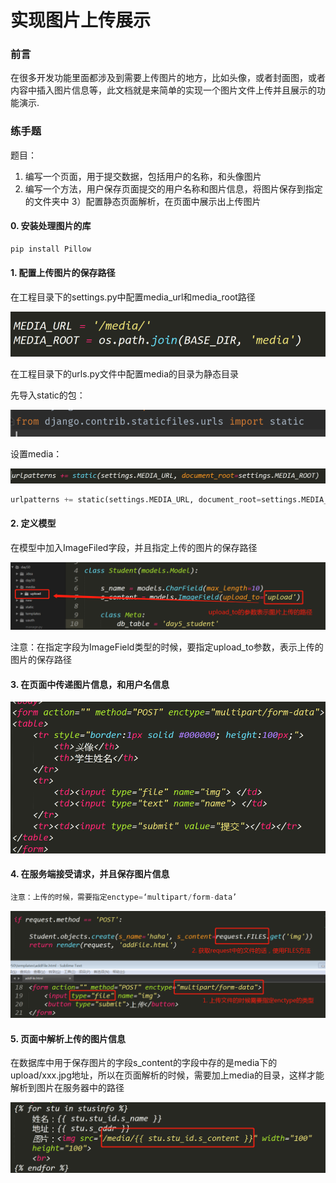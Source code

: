 
# 实现图片上传展示

### 前言
在很多开发功能里面都涉及到需要上传图片的地方，比如头像，或者封面图，或者内容中插入图片信息等，此文档就是来简单的实现一个图片文件上传并且展示的功能演示.  

### 练手题
题目：
1)  编写一个页面，用于提交数据，包括用户的名称，和头像图片
2)  编写一个方法，用户保存页面提交的用户名称和图片信息，将图片保存到指定的文件夹中
3）配置静态页面解析，在页面中展示出上传图片

#### 0. 安装处理图片的库
```python
pip install Pillow
```

#### 1. 配置上传图片的保存路径
在工程目录下的settings.py中配置media_url和media_root路径

![图](images/django_media_root.png)

在工程目录下的urls.py文件中配置media的目录为静态目录

先导入static的包：

![图](./images/django_media_static.png)

设置media：

![图](./images/django_url_media.png)

```python
urlpatterns += static(settings.MEDIA_URL, document_root=settings.MEDIA_ROOT)
```

#### 2. 定义模型

在模型中加入ImageFiled字段，并且指定上传的图片的保存路径

![图](./images/django_models_images_upload.png)

注意：在指定字段为ImageField类型的时候，要指定upload_to参数，表示上传的图片的保存路径

#### 3. 在页面中传递图片信息，和用户名信息

![图](images/django_image_upload.png)

#### 4. 在服务端接受请求，并且保存图片信息

```python
注意：上传的时候，需要指定enctype=‘multipart/form-data’
```


![图](./images/django_html_upload_file.png)

#### 5. 页面中解析上传的图片信息

在数据库中用于保存图片的字段s_content的字段中存的是media下的upload/xxx.jpg地址，所以在页面解析的时候，需要加上media的目录，这样才能解析到图片在服务器中的路径

![图](images/django_upload_sixiang.png)





